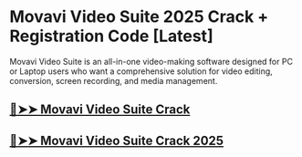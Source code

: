 # Movavi Video Suite 2025 Crack + Registration Code [Latest]

Movavi Video Suite is an all-in-one video-making software designed for PC or Laptop users who want a comprehensive solution for video editing, conversion, screen recording, and media management.

## [🔴➤➤ Movavi Video Suite Crack](https://techgamer4pc.com/dl/)

## [🔴➤➤ Movavi Video Suite Crack 2025](https://techgamer4pc.com/dl/)
